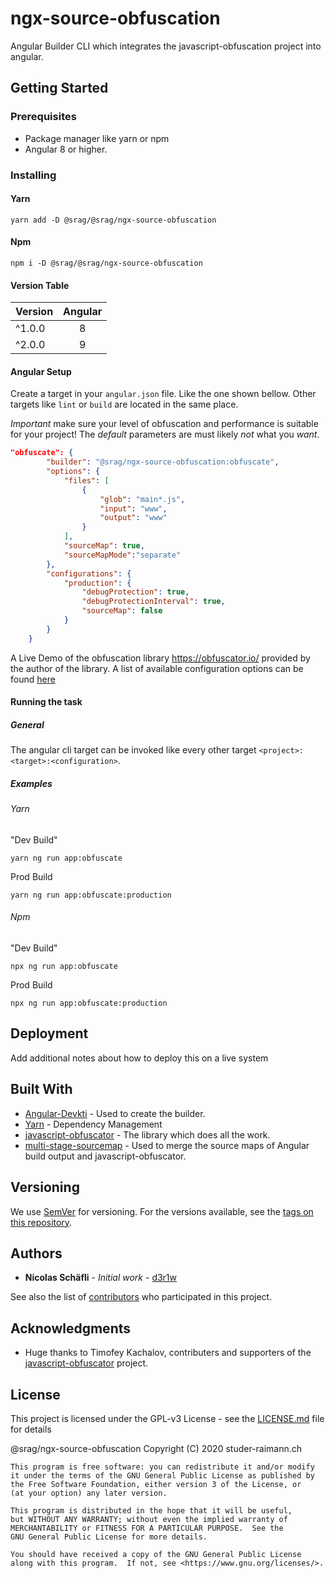 # ngx-source-obfuscation

Angular Builder CLI which integrates the javascript-obfuscation project into angular.

## Getting Started

### Prerequisites
* Package manager like yarn or npm
* Angular 8 or higher.

### Installing

#### Yarn
```
yarn add -D @srag/@srag/ngx-source-obfuscation
```

#### Npm
```
npm i -D @srag/@srag/ngx-source-obfuscation
```

#### Version Table
| Version  |      Angular      |
|----------|:-----------------:|
| ^1.0.0   |  8 |
| ^2.0.0   |  9 |

#### Angular Setup
Create a target in your `angular.json` file. Like the one shown bellow.
Other targets like `lint` or `build` are located in the same place.

*Important* make sure your level of obfuscation and performance is suitable for your
project! The *default* parameters are must likely *not* what you *want*. 

```json
"obfuscate": {
        "builder": "@srag/ngx-source-obfuscation:obfuscate",
        "options": {
            "files": [
                {
                    "glob": "main*.js",
                    "input": "www",
                    "output": "www"
                }
            ],
            "sourceMap": true,
            "sourceMapMode":"separate"
        },
        "configurations": {
            "production": {
                "debugProtection": true,
                "debugProtectionInterval": true,
                "sourceMap": false
            }
        }
    }
```

A Live Demo of the obfuscation library <https://obfuscator.io/> provided by the author of the library.
A list of available configuration options can be found [here](https://github.com/javascript-obfuscator/javascript-obfuscator)

#### Running the task
##### General
The angular cli target can be invoked like every other target `<project>:<target>:<configuration>`.
##### Examples
###### Yarn
"Dev Build"
```
yarn ng run app:obfuscate
```

Prod Build
```
yarn ng run app:obfuscate:production
```

###### Npm
"Dev Build"
```
npx ng run app:obfuscate
```

Prod Build
```
npx ng run app:obfuscate:production
```

## Deployment

Add additional notes about how to deploy this on a live system

## Built With

* [Angular-Devkti](https://www.npmjs.com/package/@angular-devkit/architect) - Used to create the builder.
* [Yarn](https://classic.yarnpkg.com/) - Dependency Management
* [javascript-obfuscator](https://github.com/javascript-obfuscator/javascript-obfuscator) - The library which does all the work.
* [multi-stage-sourcemap](https://github.com/azu/multi-stage-sourcemap) - Used to merge the source maps of Angular build output and javascript-obfuscator.

## Versioning

We use [SemVer](http://semver.org/) for versioning. For the versions available, see the [tags on this repository](https://github.com/your/project/tags). 

## Authors

* **Nicolas Schäfli** - *Initial work* - [d3r1w](https://github.com/d3r1w)

See also the list of [contributors](https://github.com/your/project/contributors) who participated in this project.

## Acknowledgments

* Huge thanks to Timofey Kachalov, contributers and supporters of the [javascript-obfuscator](https://obfuscator.io) project.

## License

This project is licensed under the GPL-v3 License - see the [LICENSE.md](LICENSE.md) file for details

@srag/ngx-source-obfuscation Copyright (C) 2020 studer-raimann.ch

    This program is free software: you can redistribute it and/or modify
    it under the terms of the GNU General Public License as published by
    the Free Software Foundation, either version 3 of the License, or
    (at your option) any later version.

    This program is distributed in the hope that it will be useful,
    but WITHOUT ANY WARRANTY; without even the implied warranty of
    MERCHANTABILITY or FITNESS FOR A PARTICULAR PURPOSE.  See the
    GNU General Public License for more details.

    You should have received a copy of the GNU General Public License
    along with this program.  If not, see <https://www.gnu.org/licenses/>.

